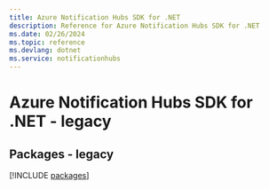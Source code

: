 ```yaml
---
title: Azure Notification Hubs SDK for .NET
description: Reference for Azure Notification Hubs SDK for .NET
ms.date: 02/26/2024
ms.topic: reference
ms.devlang: dotnet
ms.service: notificationhubs
---
```

# Azure Notification Hubs SDK for .NET - legacy
## Packages - legacy
[!INCLUDE [packages](notification-hubs-index.md)]